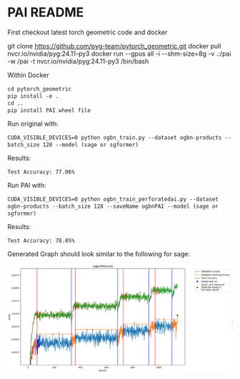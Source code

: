 # PAI README

First checkout latest torch geometric code and docker

   git clone https://github.com/pyg-team/pytorch_geometric.git
   docker pull nvcr.io/nvidia/pyg:24.11-py3
   docker run --gpus all -i --shm-size=8g -v .:/pai -w /pai -t nvcr.io/nvidia/pyg:24.11-py3 /bin/bash

Within Docker

    cd pytorch_geometric
    pip install -e .
    cd ..
    pip install PAI wheel file
    
Run original with:

    CUDA_VISIBLE_DEVICES=0 python ogbn_train.py --dataset ogbn-products --batch_size 128 --model (sage or sgformer)

Results:

    Test Accuracy: 77.06%

Run PAI with:

    CUDA_VISIBLE_DEVICES=0 python ogbn_train_perforatedai.py --dataset ogbn-products --batch_size 128 --saveName ogbnPAI --model (sage or sgformer)
    
Results:

    Test Accuracy: 78.05%

Generated Graph should look similar to the following for sage:
    
!["Graph of Output](exampleOutput.png "Example Output")

